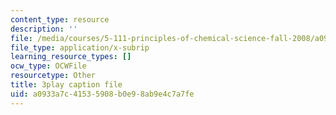 ```yaml
---
content_type: resource
description: ''
file: /media/courses/5-111-principles-of-chemical-science-fall-2008/a0933a7c41535908b0e98ab9e4c7a7fe_Y9QVFYjiOIA.vtt
file_type: application/x-subrip
learning_resource_types: []
ocw_type: OCWFile
resourcetype: Other
title: 3play caption file
uid: a0933a7c-4153-5908-b0e9-8ab9e4c7a7fe
---
```

